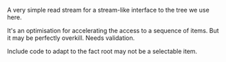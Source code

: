A very simple read stream for a stream-like interface to the tree we use here. 

It's an optimisation for accelerating the access to a sequence of items. But it may be perfectly overkill. Needs validation.

Include code to adapt to the fact root may not be a selectable item.